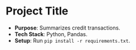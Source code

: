 # Project Title

- **Purpose**: Summarizes credit transactions.
- **Tech Stack**: Python, Pandas.
- **Setup**: Run `pip install -r requirements.txt`.